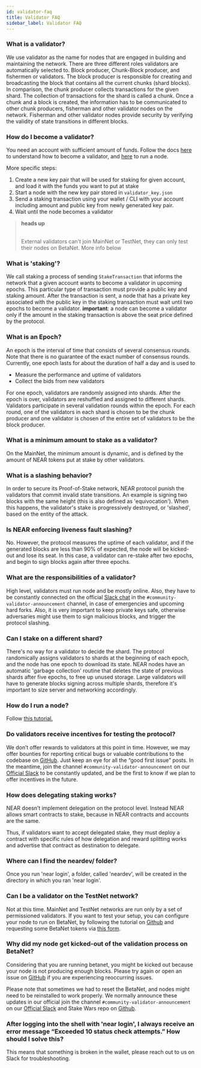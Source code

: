 ```yaml
---
id: validator-faq
title: Validator FAQ
sidebar_label: Validator FAQ
---
```


### What is a validator?

We use validator as the name for nodes that are engaged in building and maintaining the network. There are three different roles validators are automatically selected to. Block producer, Chunk-Block producer, and fishermen or validators. The block producer is responsible for creating and broadcasting the block that contains all the current chunks (shard blocks). In comparison, the chunk producer collects transactions for the given shard. The collection of transactions for the shard is called a chunk. Once a chunk and a block is created, the information has to be communicated to other chunk producers, fisherman and other validator nodes on the network. Fisherman and other validator nodes provide security by verifying the validity of state transitions in different blocks.

### How do I become a validator?

You need an account with sufficient amount of funds.
Follow the docs [here](/docs/validator/staking) to understand how to become a validator, and [here](/docs/local-setup/running-testnet) to run a node.

More specific steps:
1. Create a new key pair that will be used for staking for given account, and load it with the funds you want to put at stake
2. Start a node with the new key pair stored in `validator_key.json`
3. Send a staking transaction using your wallet / CLI with your account including amount and public key from newly generated key pair.
4. Wait until the node becomes a validator

<blockquote class="warning">
<strong>heads up</strong><br><br>

External validators can't join MainNet or TestNet, they can only test their nodes on BetaNet. More info below

</blockquote>

### What is 'staking'?

We call staking a process of sending `StakeTransaction` that informs the network that a given account wants to become a validator in upcoming epochs. This particular type of transaction must provide a public key and staking amount. After the transaction is sent, a node that has a private key associated with the public key in the staking transaction must wait until two epochs to become a validator. 
**important**: a node can become a validator only if the amount in the staking transaction is above the seat price defined by the protocol.

### What is an Epoch?

An epoch is the interval of time that consists of several consensus rounds. Note that there is no guarantee of the exact number of consensus rounds. Currently, one epoch lasts for about the duration of half a day and is used to
- Measure the performance and uptime of validators
- Collect the bids from new validators

For one epoch, validators are randomly assigned into shards. After the epoch is over, validators are reshuffled and assigned to different shards.
Validators participate in several validation rounds within the epoch. For each round, one of the validators in each shard is chosen to be the chunk producer and one validator is chosen of the entire set of validators to be the block producer.

### What is a minimum amount to stake as a validator?

On the MainNet, the minimum amount is dynamic, and is defined by the amount of NEAR tokens put at stake by other validators.

### What is a slashing behavior?

In order to secure its Proof-of-Stake network, NEAR protocol punish the validators that commit invalid state transitions. An example is signing two blocks with the same height (this is also defined as 'equivocation'). When this happens, the validator's stake is progressively destroyed, or 'slashed', based on the entity of the attack.

### Is NEAR enforcing liveness fault slashing?

No. However, the protocol measures the uptime of each validator, and if the generated blocks are less than 90% of expected, the node will be kicked-out and lose its seat. In this case, a validator can re-stake after two epochs, and begin to sign blocks again after three epochs.

### What are the responsibilities of a validator?

High level, validators must run node and be mostly online. Also, they have to be constantly connected on the official [Slack chat](https://near.chat) in the `#community-validator-announcement` channel, in case of emergencies and upcoming hard forks.
Also, it is very important to keep private keys safe, otherwise adversaries might use them to sign malicious blocks, and trigger the protocol slashing.

### Can I stake on a different shard?

There's no way for a validator to decide the shard. The protocol randomically assigns validators to shards at the beginning of each epoch, and the node has one epoch to download its state. NEAR nodes have an automatic 'garbage collection' routine that deletes the state of previous shards after five epochs, to free up unused storage.
Large validators will have to generate blocks signing across multiple shards, therefore it's important to size server and networking accordingly.

### How do I run a node?

Follow [this tutorial.](local-setup/running-testnet.md)

### Do validators receive incentives for testing the protocol?

We don’t offer rewards to validators at this point in time. However, we may offer bounties for reporting critical bugs or valuable contributions to the codebase on [GitHub](https://github.com/nearprotocol/nearcore). Just keep an eye for all the “good first issue” posts. In the meantime, join the channel `#community-validator-announcement` on our [Official Slack](https://near.chat) to be constantly updated, and be the first to know if we plan to offer incentives in the future. 

### How does delegating staking works?

NEAR doesn’t implement delegation on the protocol level.
Instead NEAR allows smart contracts to stake, because in NEAR contracts and accounts are the same.

Thus, if validators want to accept delegated stake, they must deploy a contract with specific rules of how delegation and reward splitting works and advertise that contract as destination to delegate.

### Where can I find the neardev/ folder?

Once you run 'near login', a folder, called 'neardev', will be created in the directory in which you ran 'near login'.

### Can I be a validator on the TestNet network?

Not at this time. MainNet and TestNet networks are run only by a set of permissioned validators. If you want to test your setup, you can configure your node to run on BetaNet, by following the tutorial on [Github](https://github.com/nearprotocol/stakewars) and requesting some BetaNet tokens via [this form](https://forms.gle/kZk2Gv79TB9qm3KP7).

### Why did my node get kicked-out of the validation process on BetaNet?

Considering that you are running betanet, you might be kicked out because your node is not producing enough blocks. Please try again or open an issue on [GitHub](https://github.com/nearprotocol/stakewars) if you are experiencing reoccurring issues. 

Please note that sometimes we had to reset the BetaNet, and nodes might need to be reinstalled to work properly. We normally announce these updates in our official join the channel `#community-validator-announcement` on our [Official Slack](https://near.chat) and Stake Wars repo on [Github](https://github.com/nearprotocol/stakewars).

### After logging into the shell with 'near login', I always receive an error message “Exceeded 10 status check attempts.” How should I solve this?

This means that something is broken in the wallet, please reach out to us on Slack for troubleshooting.
